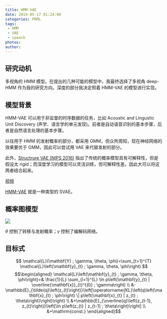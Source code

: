 ```yaml
---
title: HMM-VAE
date: 2019-05-17 01:24:00
categories: PRML
tags:
 - HMM
 - VAE
 - speech
photos:
author:
---
```


## 研究动机

多视角的 HMM 模型。在提出的几种可能的模型中，我最终选择了多视角 deep-HMM 作为我的研究方向。深度的部分我决定照着 HMM-VAE 的模型进行实现。

## 模型背景

HMM-VAE 可以用于非监督的时序数据的任务，比如 Acoustic and Lingustic Unit Discovery (声学、语言学的单元发现)。前者是自动语音识别的基本步骤，后者是自然语言处理的基本步骤。

以往用于 HMM 的发射概率的部分，都采用 GMM，但众所周知，现在神经网络的效果要优于 GMM，因此可以尝试用 VAE 来代替发射的部分。

此外，[Structrure VAE (NIPS 2016)](https://papers.nips.cc/paper/6379-composing-graphical-models-with-neural-networks-for-structured-representations-and-fast-inference.pdf) 指出了传统的概率模型具有可解释性，但是假设太 rigid；而深度学习的模型可以灵活训练，但可解释性差。因此大可以将这两者结合起来。

[视频](https://www.youtube.com/watch?v=btr1poCYIzw)

[HMM-VAE](https://www.isca-speech.org/archive/Interspeech_2017/pdfs/1160.PDF) 就是一种类型的 SVAE。

## 概率图模型

![](HMM-VAE.png)

$\theta$ 控制了转移与发射概率；$\gamma$ 控制了编解码网络。

## 目标式
$$
\mathcal{L}(\mathbf{Y} ; \gamma, \theta, \phi)=\sum_{t=1}^{T} \mathcal{L}\left(\mathbf{y}_{t} ; \gamma, \theta, \phi\right)
$$
$$\begin{aligned} 
\mathcal{L}\left(\mathbf{y}_{t} ; \gamma, \theta, \phi\right)=& \frac{1}{L} \sum_{l=1}^{L} \ln p\left(\mathbf{y}_{t} | \overline{\mathbf{x}}_{t}^{(l)} ; \gamma\right) \\ &-\mathbb{E}_{\tilde{q}\left(z_{t}\right)}\left[\operatorname{KL}\left(q\left(\mathbf{x}_{t} ; \phi\right) \| p\left(\mathbf{x}_{t} | z_{t} ; \theta\right)\right)\right) \\ &+\mathbb{E}_{\overline{q}\left(z_{t-1}, z_{t}\right)}\left[\ln p\left(z_{t} | z_{t-1} ; \theta\right)\right] \\ &+\mathrm{const.}
\end{aligned}$$